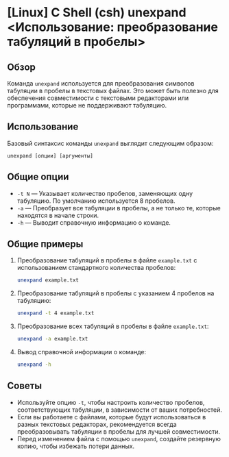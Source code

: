 # [Linux] C Shell (csh) unexpand <Использование: преобразование табуляций в пробелы>

## Обзор
Команда `unexpand` используется для преобразования символов табуляции в пробелы в текстовых файлах. Это может быть полезно для обеспечения совместимости с текстовыми редакторами или программами, которые не поддерживают табуляцию.

## Использование
Базовый синтаксис команды `unexpand` выглядит следующим образом:

```
unexpand [опции] [аргументы]
```

## Общие опции
- `-t N` — Указывает количество пробелов, заменяющих одну табуляцию. По умолчанию используется 8 пробелов.
- `-a` — Преобразует все табуляции в пробелы, а не только те, которые находятся в начале строки.
- `-h` — Выводит справочную информацию о команде.

## Общие примеры
1. Преобразование табуляций в пробелы в файле `example.txt` с использованием стандартного количества пробелов:
   ```bash
   unexpand example.txt
   ```

2. Преобразование табуляций в пробелы с указанием 4 пробелов на табуляцию:
   ```bash
   unexpand -t 4 example.txt
   ```

3. Преобразование всех табуляций в пробелы в файле `example.txt`:
   ```bash
   unexpand -a example.txt
   ```

4. Вывод справочной информации о команде:
   ```bash
   unexpand -h
   ```

## Советы
- Используйте опцию `-t`, чтобы настроить количество пробелов, соответствующих табуляции, в зависимости от ваших потребностей.
- Если вы работаете с файлами, которые будут использоваться в разных текстовых редакторах, рекомендуется всегда преобразовывать табуляции в пробелы для лучшей совместимости.
- Перед изменением файла с помощью `unexpand`, создайте резервную копию, чтобы избежать потери данных.